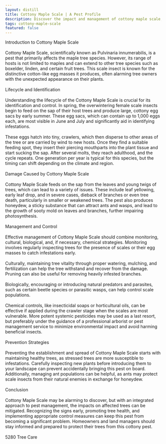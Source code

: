 ```yaml
---
layout: distill
title: Cottony Maple Scale | A Pest Profile
description: Discover the impact and management of cottony maple scale, a pervasive tree pest, in our informative pest profile article.
tags: cottony-maple-scale
featured: false
---
```


Introduction to Cottony Maple Scale<br /><br />Cottony Maple Scale, scientifically known as Pulvinaria innumerabilis, is a pest that primarily affects the maple tree species. However, its range of hosts is not limited to maples and can extend to other tree species such as boxelder, linden, and certain fruit trees. This scale insect is known for the distinctive cotton-like egg masses it produces, often alarming tree owners with the unexpected appearance on their plants.<br /><br />Lifecycle and Identification<br /><br />Understanding the lifecycle of the Cottony Maple Scale is crucial for its identification and control. In spring, the overwintering female scale insects begin to feed on the sap of their host trees and produce large, cottony egg sacs by early summer. These egg sacs, which can contain up to 1,000 eggs each, are most visible in June and July and significantly aid in identifying infestations.<br /><br />These eggs hatch into tiny, crawlers, which then disperse to other areas of the tree or are carried by wind to new hosts. Once they find a suitable feeding spot, they insert their piercing mouthparts into the plant tissue and start sucking the sap. After several molts, they reach adulthood, and the cycle repeats. One generation per year is typical for this species, but the timing can shift depending on the climate and region.<br /><br />Damage Caused by Cottony Maple Scale<br /><br />Cottony Maple Scale feeds on the sap from the leaves and young twigs of trees, which can lead to a variety of issues. These include leaf yellowing, early leaf drop, and in severe cases, dieback of branches or even tree death, particularly in smaller or weakened trees. The pest also produces honeydew, a sticky substance that can attract ants and wasps, and lead to the growth of sooty mold on leaves and branches, further impairing photosynthesis.<br /><br />Management and Control<br /><br />Effective management of Cottony Maple Scale should combine monitoring, cultural, biological, and, if necessary, chemical strategies. Monitoring involves regularly inspecting trees for the presence of scales or their egg masses to catch infestations early.<br /><br />Culturally, maintaining tree vitality through proper watering, mulching, and fertilization can help the tree withstand and recover from the damage. Pruning can also be useful for removing heavily infested branches.<br /><br />Biologically, encouraging or introducing natural predators and parasites, such as certain beetle species or parasitic wasps, can help control scale populations.<br /><br />Chemical controls, like insecticidal soaps or horticultural oils, can be effective if applied during the crawler stage when the scales are most vulnerable. More potent systemic pesticides may be used as a last resort, but preferably under the guidance of a professional arborist or pest management service to minimize environmental impact and avoid harming beneficial insects.<br /><br />Prevention Strategies<br /><br />Preventing the establishment and spread of Cottony Maple Scale starts with maintaining healthy trees, as stressed trees are more susceptible to infestations. Carefully inspecting new plants before introducing them to your landscape can prevent accidentally bringing this pest on board. Additionally, managing ant populations can be helpful, as ants may protect scale insects from their natural enemies in exchange for honeydew.<br /><br />Conclusion<br /><br />Cottony Maple Scale may be alarming to discover, but with an integrated approach to pest management, the impacts on affected trees can be mitigated. Recognizing the signs early, promoting tree health, and implementing appropriate control measures can keep this pest from becoming a significant problem. Homeowners and land managers should stay informed and prepared to protect their trees from this cottony pest.<br /><br />5280 Tree Care
